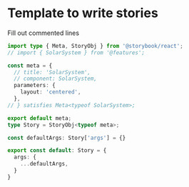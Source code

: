 # Template to write stories

Fill out commented lines

```typescript jsx
import type { Meta, StoryObj } from '@storybook/react';
// import { SolarSystem } from '@features';

const meta = {
  // title: 'SolarSystem',
  // component: SolarSystem,
  parameters: {
    layout: 'centered',
  },
// } satisfies Meta<typeof SolarSystem>;

export default meta;
type Story = StoryObj<typeof meta>;

const defaultArgs: Story['args'] = {}

export const default: Story = {
  args: {
    ...defaultArgs,
  }
}
```